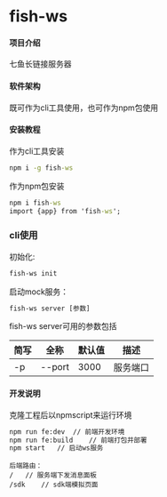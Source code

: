 # fish-ws

#### 项目介绍
七鱼长链接服务器

#### 软件架构
既可作为cli工具使用，也可作为npm包使用

#### 安装教程
作为cli工具安装

```cmd
npm i -g fish-ws
```

作为npm包安装
```cmd
npm i fish-ws
import {app} from 'fish-ws';
```

### cli使用

初始化:    
```cmd
fish-ws init
```

启动mock服务：
```cmd
fish-ws server [参数]
```
fish-ws server可用的参数包括

简写 | 全称 | 默认值 | 描述
---|---|---|---
-p | --port | 3000 | 服务端口


#### 开发说明
克隆工程后以npmscript来运行环境

```cmd
npm run fe:dev	// 前端开发环境
npm run fe:build	// 前端打包并部署
npm start	// 启动ws服务
```

```dir
后端路由：
/	// 服务端下发消息面板
/sdk	// sdk端模拟页面
```


